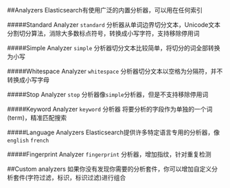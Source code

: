 ##Analyzers
Elasticsearch有使用广泛的内置分析器，可以用在任何索引

#####Standard Analyzer
`standard` 分析器从单词边界切分文本，Unicode文本分割切分算法，消除大多数标点符号，转换成小写字符，支持移除停用词

#####Simple Analyzer
`simple` 分析器切分文本比较简单，将切分的词全部转换为小写

#####Whitespace Analyzer
`whitespace` 分析器切分文本以空格为分隔符，并不转换成小写字母

#####Stop Analyzer
`stop` 分析器像`simple`分析器，但是不支持移除停用词

#####Keyword Analyzer
`keyword`  分析器 将要分析的字段作为单独的一个词(term)，精准匹配搜索

#####Language Analyzers
Elasticsearch提供许多特定语言专用的分析器，像`english` `french`

#####Fingerprint Analyzer
`fingerprint`  分析器，增加指纹，针对重复检测

##Custom analyzers
如果你没有发现你需要的分析套件，你可以增加自定义分析套件(字符过滤，标识，标识过滤)进行组合